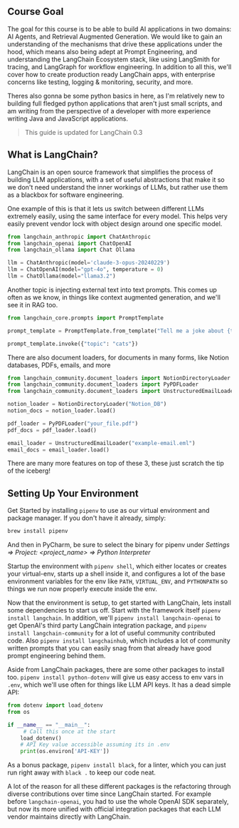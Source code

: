 
## Course Goal

The goal for this course is to be able to build AI applications in two domains: AI Agents, and Retrieval Augmented Generation. We would like to gain an understanding of the mechanisms that drive these applications under the hood, which means also being adept at Prompt Engineering, and understanding the LangChain Ecosystem stack, like using LangSmith for tracing, and LangGraph for workflow engineering. In addition to all this, we'll cover how to create production ready LangChain apps, with enterprise concerns like testing, logging & monitoring, security, and more.

Theres also gonna be some python basics in here, as I'm relatively new to building full fledged python applications that aren't just small scripts, and am writing from the perspective of a developer with more experience writing Java and JavaScript applications.

> This guide is updated for LangChain 0.3

## What is LangChain?

LangChain is an open source framework that simplifies the process of building LLM applications, with a set of useful abstractions that make it so we don't need understand the inner workings of LLMs, but rather use them as a blackbox for software engineering.

One example of this is that it lets us switch between different LLMs extremely easily, using the same interface for every model. This helps very easily prevent vendor lock with object design around one specific model.

```python
from langchain_anthropic import ChatAnthropic
from langchain_openai import ChatOpenAI
from langchain_ollama import Chat Ollama

llm = ChatAnthropic(model='claude-3-opus-20240229')
llm = ChatOpenAI(model="gpt-4o", temperature = 0)
llm = ChatOllama(model="llama3.2")
```

Another topic is injecting external text into text prompts. This comes up often as we know, in things like context augmented generation, and we'll see it in RAG too.

```python
from langchain_core.prompts import PromptTemplate

prompt_template = PromptTemplate.from_template("Tell me a joke about {topic}")

prompt_template.invoke({"topic": "cats"})
```

There are also document loaders, for documents in many forms, like Notion databases, PDFs, emails, and more

```python
from langchain_community.document_loaders import NotionDirectoryLoader
from langchain_community.document_loaders import PyPDFLoader
from langchain_community.document_loaders import UnstructuredEmailLoader

notion_loader = NotionDirectoryLoader("Notion_DB")
notion_docs = notion_loader.load()

pdf_loader = PyPDFLoader("your_file.pdf")
pdf_docs = pdf_loader.load()

email_loader = UnstructuredEmailLoader("example-email.eml")
email_docs = email_loader.load()

```

There are many more features on top of these 3, these just scratch the tip of the iceberg!

## Setting Up Your Environment

Get Started by installing `pipenv` to use as our virtual environment and package manager. If you don't have it already, simply:

```sh
brew install pipenv
```

And then in PyCharm, be sure to select the binary for pipenv under *Settings => Project: <project_name> => Python Interpreter*

Startup the environment with `pipenv shell`, which either locates or creates your virtual-env, starts up a shell inside it, and configures a lot of the base environment variables for the env like `PATH`, `VIRTUAL_ENV`, and `PYTHONPATH` so things we run now properly execute inside the env.

Now that the environment is setup, to get started with LangChain, lets install some dependencies to start us off. Start with the framework itself `pipenv install langchain`. In addition, we'll `pipenv install langchain-openai` to get OpenAI's third party LangChain integration package, and `pipenv install langchain-community` for a lot of useful community contributed code. Also `pipenv install langchainhub`, which includes a lot of community written prompts that you can easily snag from that already have good prompt engineering behind them. 

Aside from LangChain packages, there are some other packages to install too. `pipenv install python-dotenv` will give us easy access to env vars in `.env`, which we'll use often for things like LLM API keys. It has a dead simple API:

```python
from dotenv import load_dotenv
from os

if __name__ == "__main__":
	 # Call this once at the start
	load_dotenv()
	# API Key value accessible assuming its in .env
	print(os.environ['API-KEY'])

```

As a bonus package, `pipenv install black`, for a linter, which you can just run right away with `black .` to keep our code neat.

A lot of the reason for all these different packages is the refactoring  through diverse contributions over time since LangChain started. For example before `langchain-openai`, you had to use the whole OpenAI SDK separately, but now its more unified with official integration packages that each LLM vendor maintains directly with LangChain.